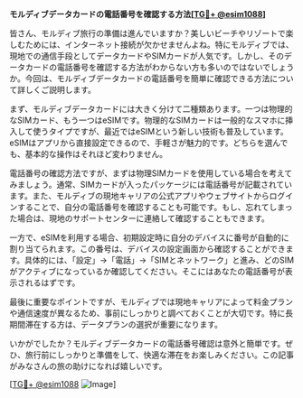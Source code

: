**モルディブデータカードの電話番号を確認する方法[[TG💪+ @esim1088](https://t.me/s/esim1088)]**

皆さん、モルディブ旅行の準備は進んでいますか？美しいビーチやリゾートで楽しむためには、インターネット接続が欠かせませんよね。特にモルディブでは、現地での通信手段としてデータカードやSIMカードが人気です。しかし、そのデータカードの電話番号を確認する方法がわからない方も多いのではないでしょうか。今回は、モルディブデータカードの電話番号を簡単に確認できる方法について詳しくご説明します。

まず、モルディブデータカードには大きく分けて二種類あります。一つは物理的なSIMカード、もう一つはeSIMです。物理的なSIMカードは一般的なスマホに挿入して使うタイプですが、最近ではeSIMという新しい技術も普及しています。eSIMはアプリから直接設定できるので、手軽さが魅力的です。どちらを選んでも、基本的な操作はそれほど変わりません。

電話番号の確認方法ですが、まずは物理SIMカードを使用している場合を考えてみましょう。通常、SIMカードが入ったパッケージには電話番号が記載されています。また、モルディブの現地キャリアの公式アプリやウェブサイトからログインすることで、自分の電話番号を確認することも可能です。もし、忘れてしまった場合は、現地のサポートセンターに連絡して確認することもできます。

一方で、eSIMを利用する場合、初期設定時に自分のデバイスに番号が自動的に割り当てられます。この番号は、デバイスの設定画面から確認することができます。具体的には、「設定」→「電話」→「SIMとネットワーク」と進み、どのSIMがアクティブになっているか確認してください。そこにはあなたの電話番号が表示されるはずです。

最後に重要なポイントですが、モルディブでは現地キャリアによって料金プランや通信速度が異なるため、事前にしっかりと調べておくことが大切です。特に長期間滞在する方は、データプランの選択が重要になります。

いかがでしたか？モルディブデータカードの電話番号確認は意外と簡単です。ぜひ、旅行前にしっかりと準備をして、快適な滞在をお楽しみください。この記事がみなさんの旅の助けになれば嬉しいです。

[[TG💪+ @esim1088](https://t.me/s/esim1088) ![Image](https://i.postimg.cc/Y0z9fWf4/image.png)]